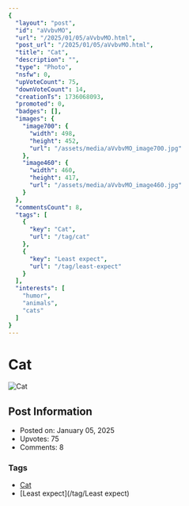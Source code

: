 ```yaml
---
{
  "layout": "post",
  "id": "aVvbvMO",
  "url": "/2025/01/05/aVvbvMO.html",
  "post_url": "/2025/01/05/aVvbvMO.html",
  "title": "Cat",
  "description": "",
  "type": "Photo",
  "nsfw": 0,
  "upVoteCount": 75,
  "downVoteCount": 14,
  "creationTs": 1736068093,
  "promoted": 0,
  "badges": [],
  "images": {
    "image700": {
      "width": 498,
      "height": 452,
      "url": "/assets/media/aVvbvMO_image700.jpg"
    },
    "image460": {
      "width": 460,
      "height": 417,
      "url": "/assets/media/aVvbvMO_image460.jpg"
    }
  },
  "commentsCount": 8,
  "tags": [
    {
      "key": "Cat",
      "url": "/tag/cat"
    },
    {
      "key": "Least expect",
      "url": "/tag/least-expect"
    }
  ],
  "interests": [
    "humor",
    "animals",
    "cats"
  ]
}
---
```


# Cat

![Cat](/assets/media/aVvbvMO_image700.jpg)

## Post Information

- Posted on: January 05, 2025
- Upvotes: 75
- Comments: 8

### Tags

- [Cat](/tag/Cat)
- [Least expect](/tag/Least expect)
